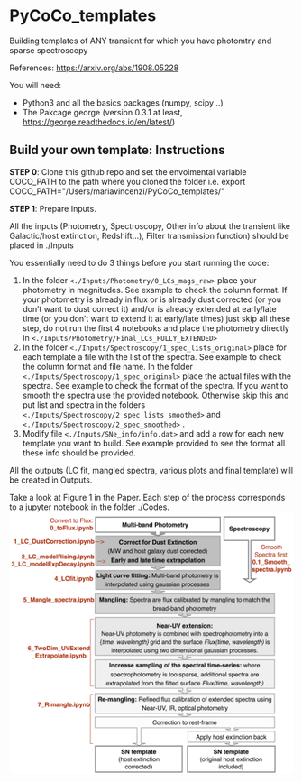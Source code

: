 # PyCoCo_templates
Building templates of ANY transient for which you have photomtry and sparse spectroscopy

References: https://arxiv.org/abs/1908.05228

You will need:
- Python3 and all the basics packages (numpy, scipy ..)
- The Pakcage george (version 0.3.1 at least, https://george.readthedocs.io/en/latest/)
## Build your own template: Instructions

**STEP 0**: Clone this github repo and set the envoimental variable COCO_PATH to the path where you cloned the folder
i.e. export COCO_PATH="/Users/mariavincenzi/PyCoCo_templates/"

**STEP 1**: Prepare Inputs.

All the inputs (Photometry, Spectroscopy, Other info about the transient like Galactic/host extinction, Redshift...), Filter transmission function) should be placed in ./Inputs

You essentially need to do 3 things before you start running the code:

1) In the folder `<./Inputs/Photometry/0_LCs_mags_raw>` place your photometry in magnitudes. See example to check the column format. If your photometry is already in flux or is already dust corrected (or you don’t want to dust correct it) and/or is already extended at early/late time (or you don’t want to extend it at early/late times) just skip all these step, do not run the first 4 notebooks and place the photometry directly in `<./Inputs/Photometry/Final_LCs_FULLY_EXTENDED>`
2) In the folder `<./Inputs/Spectroscopy/1_spec_lists_original>` place for each template a file with the list of the spectra. See example to check the column format and file name. In the folder `<./Inputs/Spectroscopy/1_spec_original>` place the actual files with the spectra. See example to check the format of the spectra. If you want to smooth the spectra use the provided notebook. Otherwise skip this and put list and spectra in the folders `<./Inputs/Spectroscopy/2_spec_lists_smoothed>` and `<./Inputs/Spectroscopy/2_spec_smoothed>` .
3) Modify file `<./Inputs/SNe_info/info.dat>` and add a row for each new template you want to build.
See example provided to see the format all these info should be provided.

All the outputs (LC fit, mangled spectra, various plots and final template) will be created in Outputs.

Take a look at Figure 1 in the Paper.
Each step of the process corresponds to a jupyter notebook in the folder ./Codes.
![Imgur](pycoco_code_structure.png)

